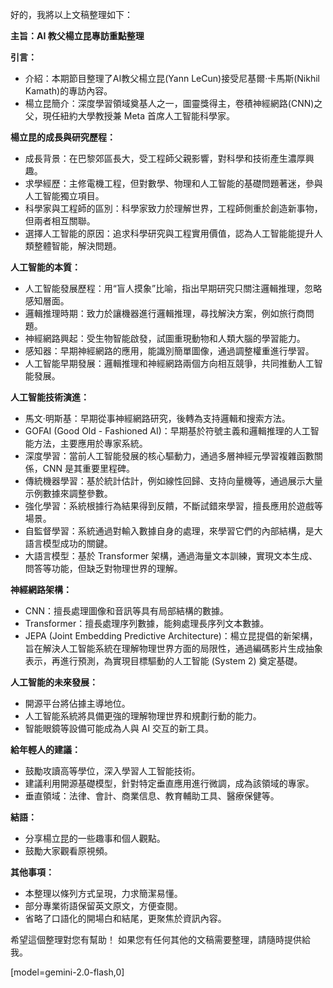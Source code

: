 好的，我將以上文稿整理如下：

**主旨：AI 教父楊立昆專訪重點整理**

**引言：**

*   介紹：本期節目整理了AI教父楊立昆(Yann LeCun)接受尼基爾·卡馬斯(Nikhil Kamath)的專訪內容。
*   楊立昆簡介：深度學習領域奠基人之一，圖靈獎得主，卷積神經網路(CNN)之父，現任紐約大學教授兼 Meta 首席人工智能科學家。

**楊立昆的成長與研究歷程：**

*   成長背景：在巴黎郊區長大，受工程師父親影響，對科學和技術產生濃厚興趣。
*   求學經歷：主修電機工程，但對數學、物理和人工智能的基礎問題著迷，參與人工智能獨立項目。
*   科學家與工程師的區別：科學家致力於理解世界，工程師側重於創造新事物，但兩者相互關聯。
*   選擇人工智能的原因：追求科學研究與工程實用價值，認為人工智能能提升人類整體智能，解決問題。

**人工智能的本質：**

*   人工智能發展歷程：用“盲人摸象”比喻，指出早期研究只關注邏輯推理，忽略感知層面。
*   邏輯推理時期：致力於讓機器進行邏輯推理，尋找解決方案，例如旅行商問題。
*   神經網路興起：受生物智能啟發，試圖重現動物和人類大腦的學習能力。
*   感知器：早期神經網路的應用，能識別簡單圖像，通過調整權重進行學習。
*   人工智能早期發展：邏輯推理和神經網路兩個方向相互競爭，共同推動人工智能發展。

**人工智能技術演進：**

*   馬文·明斯基：早期從事神經網路研究，後轉為支持邏輯和搜索方法。
*   GOFAI (Good Old - Fashioned AI)：早期基於符號主義和邏輯推理的人工智能方法，主要應用於專家系統。
*   深度學習：當前人工智能發展的核心驅動力，通過多層神經元學習複雜函數關係，CNN 是其重要里程碑。
*   傳統機器學習：基於統計估計，例如線性回歸、支持向量機等，通過展示大量示例數據來調整參數。
*   強化學習：系統根據行為結果得到反饋，不斷試錯來學習，擅長應用於遊戲等場景。
*   自監督學習：系統通過對輸入數據自身的處理，來學習它們的內部結構，是大語言模型成功的關鍵。
*   大語言模型：基於 Transformer 架構，通過海量文本訓練，實現文本生成、問答等功能，但缺乏對物理世界的理解。

**神經網路架構：**

*   CNN：擅長處理圖像和音訊等具有局部結構的數據。
*   Transformer：擅長處理序列數據，能夠處理長序列文本數據。
*   JEPA (Joint Embedding Predictive Architecture)：楊立昆提倡的新架構，旨在解決人工智能系統在理解物理世界方面的局限性，通過編碼影片生成抽象表示，再進行預測，為實現目標驅動的人工智能 (System 2) 奠定基礎。

**人工智能的未來發展：**

*   開源平台將佔據主導地位。
*   人工智能系統將具備更強的理解物理世界和規劃行動的能力。
*   智能眼鏡等設備可能成為人與 AI 交互的新工具。

**給年輕人的建議：**

*   鼓勵攻讀高等學位，深入學習人工智能技術。
*   建議利用開源基礎模型，針對特定垂直應用進行微調，成為該領域的專家。
*   垂直領域：法律、會計、商業信息、教育輔助工具、醫療保健等。

**結語：**

*   分享楊立昆的一些趣事和個人觀點。
*   鼓勵大家觀看原視頻。

**其他事項：**

*   本整理以條列方式呈現，力求簡潔易懂。
*   部分專業術語保留英文原文，方便查閱。
*   省略了口語化的開場白和結尾，更聚焦於資訊內容。

希望這個整理對您有幫助！ 如果您有任何其他的文稿需要整理，請隨時提供給我。

[model=gemini-2.0-flash,0]
